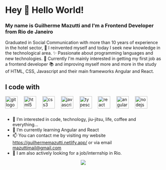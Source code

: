 <h1 align="left">Hey 👋 Hello World!</h1>
<h3 align="left">My name is Guilherme Mazutti and I'm a Frontend Developer from Rio de Janeiro</h3>
Graduated in Social Communication with more than 10 years of experience in the hotel sector, 
🎲 I reinvented myself and today I seek new knowledge in the technological area. 
✨ Passionate about programming languages ​​and new technologies. 
🎯 Currently I'm mainly interested in getting my first job as a frontend developer 
📚 and improving myself more and more in the study of HTML, CSS, Javascript 
and their main frameworks Angular and React.

<h2 align="left">I code with</h2>

<div align="left">
  <img src="https://cdn.jsdelivr.net/gh/devicons/devicon/icons/git/git-original.svg" height="40" alt="git logo"  />
  <img width="12" />
  <img src="https://cdn.jsdelivr.net/gh/devicons/devicon/icons/html5/html5-original.svg" height="40" alt="html5 logo"  />
  <img width="12" />
  <img src="https://cdn.jsdelivr.net/gh/devicons/devicon/icons/css3/css3-original.svg" height="40" alt="css3 logo"  />
  <img width="12" />
  <img src="https://cdn.jsdelivr.net/gh/devicons/devicon/icons/javascript/javascript-original.svg" height="40" alt="javascript logo"  />
  <img width="12" />
  <img src="https://cdn.jsdelivr.net/gh/devicons/devicon/icons/typescript/typescript-original.svg" height="40" alt="typescript logo"  />
  <img width="12" />
  <img src="https://cdn.jsdelivr.net/gh/devicons/devicon/icons/react/react-original.svg" height="40" alt="react logo"  />
  <img width="12" />
  <img src="https://cdn.jsdelivr.net/gh/devicons/devicon/icons/angularjs/angularjs-original.svg" height="40" alt="angularjs logo"  />
  <img width="12" />
  <img src="https://cdn.jsdelivr.net/gh/devicons/devicon/icons/nodejs/nodejs-original.svg" height="40" alt="nodejs logo"  />
  <img width="12" />
</div>

###

- 👀 I’m interested in code, technology, jiu-jitsu, life, coffee and everything...
- 🌱 I’m currently learning Angular and React
- 📫 You can contact me by visiting my website https://guilhermemazutti.netlify.app/ or via email mazuttimail@gmail.com
- 🎯  I am also actively looking for a job/internship in Rio.

<div align="center">
  <img src="https://profile-counter.glitch.me/MazuttiGuilherme/count.svg?"  />
</div>

###
